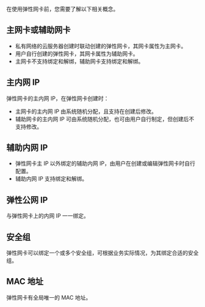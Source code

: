 在使用弹性网卡前，您需要了解以下相关概念。
## 主网卡或辅助网卡
- 私有网络的云服务器创建时联动创建的弹性网卡，其网卡属性为主网卡。
- 用户自行创建的弹性网卡，其网卡属性为辅助网卡。
- 主网卡不支持绑定和解绑，辅助网卡支持绑定和解绑。

## 主内网 IP
弹性网卡的主内网 IP，在弹性网卡创建时：
 - 主网卡的主内网 IP 由系统随机分配，且支持在创建后修改。
 - 辅助网卡的主内网 IP 可由系统随机分配，也可由用户自行制定，但创建后不支持修改。

## 辅助内网 IP
- 弹性网卡主 IP 以外绑定的辅助内网 IP，由用户在创建或编辑弹性网卡时自行配置。
- 辅助内网 IP 支持绑定和解绑。

## 弹性公网 IP
与弹性网卡上的内网 IP 一一绑定。

## 安全组
弹性网卡可以绑定一个或多个安全组，可根据业务实际情况，为其绑定合适的安全组。

## MAC 地址
弹性网卡有全局唯一的 MAC 地址。



